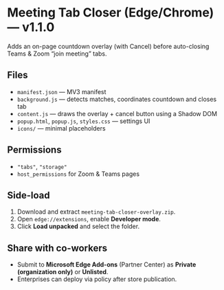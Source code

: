 
# Meeting Tab Closer (Edge/Chrome) — v1.1.0

Adds an on-page countdown overlay (with Cancel) before auto-closing Teams & Zoom “join meeting” tabs.

## Files
- `manifest.json` — MV3 manifest
- `background.js` — detects matches, coordinates countdown and closes tab
- `content.js` — draws the overlay + cancel button using a Shadow DOM
- `popup.html`, `popup.js`, `styles.css` — settings UI
- `icons/` — minimal placeholders

## Permissions
- `"tabs"`, `"storage"`
- `host_permissions` for Zoom & Teams pages

## Side-load
1. Download and extract `meeting-tab-closer-overlay.zip`.
2. Open `edge://extensions`, enable **Developer mode**.
3. Click **Load unpacked** and select the folder.

## Share with co-workers
- Submit to **Microsoft Edge Add-ons** (Partner Center) as **Private (organization only)** or **Unlisted**.
- Enterprises can deploy via policy after store publication.
